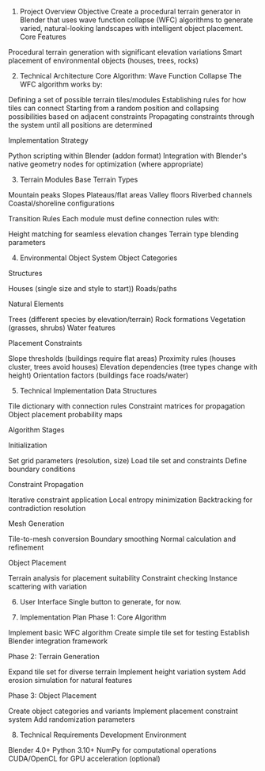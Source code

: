1. Project Overview
Objective
Create a procedural terrain generator in Blender that uses wave function collapse (WFC) algorithms to generate varied, natural-looking landscapes with intelligent object placement.
Core Features

Procedural terrain generation with significant elevation variations
Smart placement of environmental objects (houses, trees, rocks)

2. Technical Architecture
Core Algorithm: Wave Function Collapse
The WFC algorithm works by:

Defining a set of possible terrain tiles/modules
Establishing rules for how tiles can connect
Starting from a random position and collapsing possibilities based on adjacent constraints
Propagating constraints through the system until all positions are determined

Implementation Strategy

Python scripting within Blender (addon format)
Integration with Blender's native geometry nodes for optimization (where appropriate)

3. Terrain Modules
Base Terrain Types

Mountain peaks
Slopes
Plateaus/flat areas
Valley floors
Riverbed channels
Coastal/shoreline configurations

Transition Rules
Each module must define connection rules with:

Height matching for seamless elevation changes
Terrain type blending parameters

4. Environmental Object System
Object Categories

Structures

Houses (single size and style to start))
Roads/paths


Natural Elements

Trees (different species by elevation/terrain)
Rock formations
Vegetation (grasses, shrubs)
Water features


Placement Constraints

Slope thresholds (buildings require flat areas)
Proximity rules (houses cluster, trees avoid houses)
Elevation dependencies (tree types change with height)
Orientation factors (buildings face roads/water)

5. Technical Implementation
Data Structures

Tile dictionary with connection rules
Constraint matrices for propagation
Object placement probability maps

Algorithm Stages

Initialization

Set grid parameters (resolution, size)
Load tile set and constraints
Define boundary conditions


Constraint Propagation

Iterative constraint application
Local entropy minimization
Backtracking for contradiction resolution


Mesh Generation

Tile-to-mesh conversion
Boundary smoothing
Normal calculation and refinement


Object Placement

Terrain analysis for placement suitability
Constraint checking
Instance scattering with variation


6. User Interface
Single button to generate, for now. 

7. Implementation Plan
Phase 1: Core Algorithm

Implement basic WFC algorithm
Create simple tile set for testing
Establish Blender integration framework

Phase 2: Terrain Generation

Expand tile set for diverse terrain
Implement height variation system
Add erosion simulation for natural features

Phase 3: Object Placement

Create object categories and variants
Implement placement constraint system
Add randomization parameters

8. Technical Requirements
Development Environment

Blender 4.0+
Python 3.10+
NumPy for computational operations
CUDA/OpenCL for GPU acceleration (optional)

